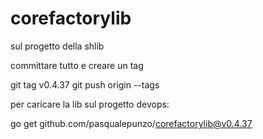 # corefactorylib

sul progetto della shlib 

committare tutto e creare un tag

git tag v0.4.37
git push origin --tags


 

 

per caricare la lib sul progetto devops:

go get github.com/pasqualepunzo/corefactorylib@v0.4.37

